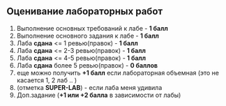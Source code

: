 ## Оценивание лабораторных работ

1. Выполнение основных требований к лабе - **1 балл**
2. Выполнение основного задания к лабе - **1 балл**
3. Лаба **сдана** <= 1 ревью(правок) - **1 балл**
4. Лаба **сдана** <= 2-3 ревью(правок) - **1 балл**
5. Лаба **сдана** <= 4-5 ревью(правок) - **1 балл**
6. Лаба **сдана** более 5 ревью(правок) - **0 баллов**
7. еще можно получить **+1 балл** если лабораторная объемная (это не касается 1, 2 лаб .. )
8. (отметка **SUPER-LAB**) - если лаба меня удивила
9. Доп.задание (**+1 или +2 балла** в зависимости от лабы)
